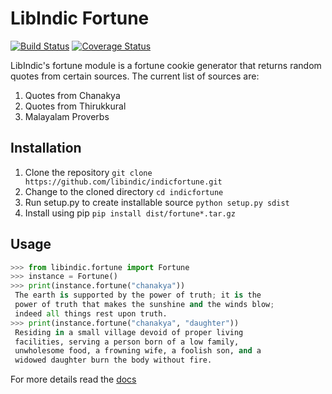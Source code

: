 # LibIndic Fortune


[![Build Status](https://travis-ci.org/libindic/indicfortune.svg?branch=master)](https://travis-ci.org/libindic/indicfortune)
[![Coverage Status](https://coveralls.io/repos/github/libindic/indicfortune/badge.svg?branch=master)](https://coveralls.io/github/libindic/indicfortune?branch=master)


LibIndic's fortune module is a fortune cookie generator that returns random quotes
from certain sources. The current list of sources are:
  1. Quotes from Chanakya
  2. Quotes from Thirukkural
  3. Malayalam Proverbs

## Installation
1. Clone the repository `git clone https://github.com/libindic/indicfortune.git`
2. Change to the cloned directory `cd indicfortune`
3. Run setup.py to create installable source `python setup.py sdist`
3. Install using pip `pip install dist/fortune*.tar.gz`

## Usage
```python
>>> from libindic.fortune import Fortune
>>> instance = Fortune()
>>> print(instance.fortune("chanakya"))
 The earth is supported by the power of truth; it is the
 power of truth that makes the sunshine and the winds blow;
 indeed all things rest upon truth.
>>> print(instance.fortune("chanakya", "daughter"))
 Residing in a small village devoid of proper living
 facilities, serving a person born of a low family,
 unwholesome food, a frowning wife, a foolish son, and a
 widowed daughter burn the body without fire.
```

For more details read the [docs](http://indicfortune.rtfd.org/)

